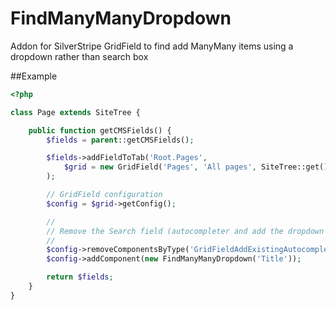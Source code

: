 FindManyManyDropdown
====================

Addon for SilverStripe GridField to find add ManyMany items using a dropdown rather than search box

##Example
```php
<?php

class Page extends SiteTree {

    public function getCMSFields() {
        $fields = parent::getCMSFields();

        $fields->addFieldToTab('Root.Pages', 
            $grid = new GridField('Pages', 'All pages', SiteTree::get())
        );

        // GridField configuration
        $config = $grid->getConfig();

        //
        // Remove the Search field (autocompleter and add the dropdown Field.
        //
        $config->removeComponentsByType('GridFieldAddExistingAutocompleter')
        $config->addComponent(new FindManyManyDropdown('Title'));

        return $fields;
    }
}

```
